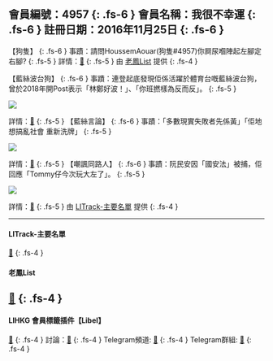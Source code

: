 會員編號：4957
{: .fs-6 }
會員名稱：我很不幸運
{: .fs-6 }
註冊日期：2016年11月25日
{: .fs-6 }
---

<div class="code-example" markdown="1">

【狗隻】
{: .fs-6 }
事蹟：請問HoussemAouar(狗隻#4957)你屙尿嗰陣起左腳定右腳?
{: .fs-5 }
詳情：[🔗](httpshttps://lih.kg/2176258)
{: .fs-5 }
由 [老鳳List](#老鳳list) 提供
{: .fs-4 }

</div>
<div class="code-example" markdown="1">

【藍絲波台狗】
{: .fs-6 }
事蹟：連登起底發現佢係活躍於體育台嘅藍絲波台狗，曾於2018年開Post表示「林鄭好波！」、「你班撚樣為反而反」。
{: .fs-5 }

![](https://na.cx/i/ZL6AtHa.jpg)


詳情：[🔗](httpshttps://lih.kg/576782)
{: .fs-5 }
【藍絲言論】
{: .fs-6 }
事蹟：「多數現實失敗者先係黃」「佢地想搞亂社會 重新洗牌」
{: .fs-5 }

![](https://na.cx/i/rDbTZNF.jpg)


詳情：[🔗](httpshttps://lih.kg/aBOkuMV)
{: .fs-5 }
【嘲諷同路人】
{: .fs-6 }
事蹟：阮民安因「國安法」被捕，佢回應「Tommy仔今次玩大左了」。
{: .fs-5 }

![](https://na.cx/i/FaXjVk0.jpg)

詳情：[🔗](httpshttps://lih.kg/bhLtofV)
{: .fs-5 }
由 [LITrack-主要名單](#litrack-主要名單) 提供
{: .fs-4 }

</div>

---

#### LITrack-主要名單

[🔗](http://tiny.cc/LITrack_GS)
{: .fs-4 }
#### 老鳳List
[🔗](https://lihkg.com/thread/2808424)
{: .fs-4 }
---

#### LIHKG 會員標籤插件【Libel】

[🔗](https://kitce.github.io/libel)
{: .fs-4 }
討論：[🔗](https://lih.kg/2841778)
{: .fs-4 }
Telegram頻道: [🔗](https://t.me/LibelOfficialChannel)
{: .fs-4 }
Telegram群組: [🔗](https://t.me/LibelOfficialGroup)
{: .fs-4 }
